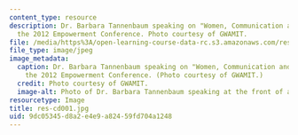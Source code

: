 ```yaml
---
content_type: resource
description: Dr. Barbara Tannenbaum speaking on "Women, Communication and Power" at
  the 2012 Empowerment Conference. Photo courtesy of GWAMIT.
file: /media/https%3A/open-learning-course-data-rc.s3.amazonaws.com/res-cd-001-leadership-and-empowerment-resources-from-graduate-women-at-mit-gwamit-spring-2012/9dc05345d8a2e4e9a82459fd704a1248_res-cd001.jpg
file_type: image/jpeg
image_metadata:
  caption: Dr. Barbara Tannenbaum speaking on "Women, Communication and Power" at
    the 2012 Empowerment Conference. (Photo courtesy of GWAMIT.)
  credit: Photo courtesy of GWAMIT.
  image-alt: Photo of Dr. Barbara Tannenbaum speaking at the front of an auditorium.
resourcetype: Image
title: res-cd001.jpg
uid: 9dc05345-d8a2-e4e9-a824-59fd704a1248
---
```

